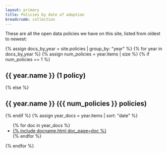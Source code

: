 ```yaml
---
layout: primary
title: Policies by date of adoption
breadcrumb: collection
---
```


<p>These are all the open data policies we have on this site, listed from oldest to newest:</p>

{% assign docs_by_year = site.policies | group_by: "year" %}
{% for year in docs_by_year %}
  {% assign num_policies = year.items | size %}
  {% if num_policies == 1 %}
  <h2 id="{{ year.name }}">{{ year.name }} (1 policy)</h2>
  {% else %}
  <h2 id="{{ year.name }}">{{ year.name }} ({{ num_policies }} policies)</h2>
  {% endif %}
  {% assign year_docs = year.items | sort: "date" %}
  <ul>
  {% for doc in year_docs %}
    <li><a href="{{ doc.url | prepend: site.baseurl }}">{% include docname.html doc_page=doc %}</a></li>
  {% endfor %}
  </ul>
{% endfor %}

<!-- Create table of contents -->
<script src="{{ site.baseurl }}/assets/js/create-toc-from-headings.js"></script>
